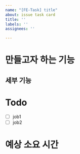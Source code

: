 ```yaml
---
name: "[FE-Task] title"
about: issue task card
title: ''
labels: ''
assignees: ''

---
```


# 만들고자 하는 기능

## 세부 기능

# Todo
- [ ] job1
- [ ] job2

# 예상 소요 시간
